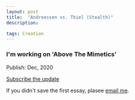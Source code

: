 ```yaml
---
layout: post
title:  "Andreessen vs. Thiel (Stealth)"
description: 

tags: Creation
---
```


### I'm working on 'Above The Mimetics'

Publish: Dec, 2020

[Subscribe the update](https://ab0ve.substack.com/subscribe?utm_source=menu&simple=true&next=https%3A%2F%2Fab0ve.substack.com%2F)


If you didn't save the first essay, plasee [email me](mailto:allenleein@gmail.com).